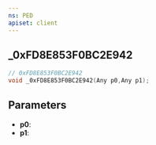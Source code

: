 ```yaml
---
ns: PED
apiset: client
---
```

## _0xFD8E853F0BC2E942

```c
// 0xFD8E853F0BC2E942
void _0xFD8E853F0BC2E942(Any p0,Any p1);
```


## Parameters
* **p0**:
* **p1**: